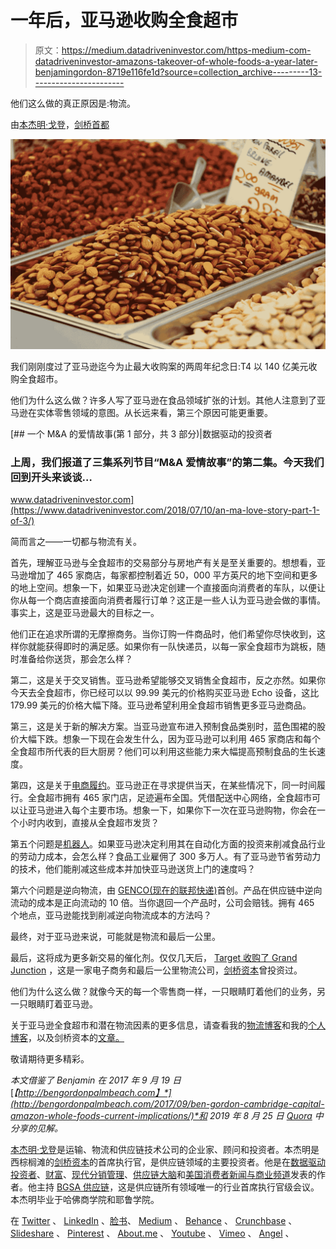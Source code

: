 # 一年后，亚马逊收购全食超市

> 原文：<https://medium.datadriveninvestor.com/https-medium-com-datadriveninvestor-amazons-takeover-of-whole-foods-a-year-later-benjamingordon-8719e116fe1d?source=collection_archive---------13----------------------->

他们这么做的真正原因是:物流。

由[本杰明·戈登](http://www.bengordonpalmbeach.com)，[剑桥首都](http://www.cambridgecapital.com)

![](img/a38b69086033fdc18f18676867ef57ce.png)

我们刚刚度过了亚马逊迄今为止最大收购案的两周年纪念日:T4 以 140 亿美元收购全食超市。

他们为什么这么做？许多人写了亚马逊在食品领域扩张的计划。其他人注意到了亚马逊在实体零售领域的意图。从长远来看，第三个原因可能更重要。

[](https://www.datadriveninvestor.com/2018/07/10/an-ma-love-story-part-1-of-3/) [## 一个 M&A 的爱情故事(第 1 部分，共 3 部分)|数据驱动的投资者

### 上周，我们报道了三集系列节目“M&A 爱情故事”的第二集。今天我们回到开头来谈谈…

www.datadriveninvestor.com](https://www.datadriveninvestor.com/2018/07/10/an-ma-love-story-part-1-of-3/) 

简而言之——一切都与物流有关。

首先，理解亚马逊与全食超市的交易部分与房地产有关是至关重要的。想想看，亚马逊增加了 465 家商店，每家都控制着近 50，000 平方英尺的地下空间和更多的地上空间。想象一下，如果亚马逊决定创建一个直接面向消费者的车队，以便让你从每一个商店直接面向消费者履行订单？这正是一些人认为亚马逊会做的事情。事实上，这是亚马逊最大的目标之一。

他们正在追求所谓的无摩擦商务。当你订购一件商品时，他们希望你尽快收到，这样你就能获得即时的满足感。如果你有一队快递员，以每一家全食超市为跳板，随时准备给你送货，那会怎么样？

第二，这是关于交叉销售。亚马逊希望能够交叉销售全食超市，反之亦然。如果你今天去全食超市，你已经可以以 99.99 美元的价格购买亚马逊 Echo 设备，这比 179.99 美元的价格大幅下降。亚马逊希望利用全食超市销售更多亚马逊商品。

第三，这是关于新的解决方案。当亚马逊宣布进入预制食品类别时，蓝色围裙的股价大幅下跌。想象一下现在会发生什么，因为亚马逊可以利用 465 家商店和每个全食超市所代表的巨大厨房？他们可以利用这些能力来大幅提高预制食品的生长速度。

第四，这是关于[电商履约](https://vimeo.com/351471783)。亚马逊正在寻求提供当天，在某些情况下，同一时间履行。全食超市拥有 465 家门店，足迹遍布全国。凭借配送中心网络，全食超市可以让亚马逊进入每个主要市场。想象一下，如果你下一次在亚马逊购物，你会在一个小时内收到，直接从全食超市发货？

第五个问题是[机器人](https://www.supplychainbrain.com/blogs/1-think-tank/post/30106-the-future-of-logistics-tech-will-it-be-a-chinese-century)。如果亚马逊决定利用其在自动化方面的投资来削减食品行业的劳动力成本，会怎么样？食品工业雇佣了 300 多万人。有了亚马逊节省劳动力的技术，他们能削减这些成本并加快亚马逊送货上门的速度吗？

第六个问题是逆向物流，由 [GENCO(现在的联邦快递)](https://www.slideshare.net/BenGordon43/bgsa-on-the-genco-acquisition-of-atc)首创。产品在供应链中逆向流动的成本是正向流动的 10 倍。当你退回一个产品时，公司会赔钱。拥有 465 个地点，亚马逊能找到削减逆向物流成本的方法吗？

最终，对于亚马逊来说，可能就是物流和最后一公里。

最后，这将成为更多新交易的催化剂。仅仅几天后， [Target 收购了 Grand Junction](http://bengordonpalmbeach.com/2017/09/ben-gordon-palm-beachs-cambridge-capital-target-grand-junction/) ，这是一家电子商务和最后一公里物流公司，[剑桥资本](http://www.cambridgecapital.com/)曾投资过。

他们为什么这么做？就像今天的每一个零售商一样，一只眼睛盯着他们的业务，另一只眼睛盯着亚马逊。

关于亚马逊全食超市和潜在物流因素的更多信息，请查看我的[物流博客](http://www.benjamingordon.me/)和我的[个人博客](http://www.bengordonpalmbeach.com/)，以及剑桥资本的[文章。](https://cambridgecapital.com/press/)

敬请期待更多精彩。

*本文借鉴了 Benjamin 在 2017 年 9 月 19 日*[*【http://bengordonpalmbeach.com】*](http://bengordonpalmbeach.com/2017/09/ben-gordon-cambridge-capital-amazon-whole-foods-current-implications/)*和 2019 年 8 月 25 日* [*Quora*](https://www.quora.com/Why-is-Amazon-buying-Whole-Foods/answer/Ben-Gordon-147?__category__=transactional&__filter__=&__nsrc__=2&__sncid__=3116017967) *中分享的见解。*

[本杰明·戈登](https://medium.com/authority-magazine/5-things-i-wish-someone-told-me-before-i-became-the-ceo-of-cambridge-capital-9d97d1b93cfa)是运输、物流和供应链技术公司的企业家、顾问和投资者。本杰明是西棕榈滩的[剑桥资本](http://www.cambridgecapital.com/)的首席执行官，是供应链领域的主要投资者。他是在[数据驱动投资者](https://www.datadriveninvestor.com/author/benjamin-gordon/)、[财富](https://fortune.com/author/benjamin-gordon/)、[现代分销管理](https://www.mdm.com/authors/180-benjamin-gordon)、[供应链大脑](https://www.supplychainbrain.com/search?q=benjamin+gordon)和[美国消费者新闻与商业频道](https://www.cnbc.com/video/2014/12/10/transportation-a-window-into-the-economy-pro.html)发表的作者。他主持 [BGSA 供应链](http://www.bgsaconference.com/)，这是供应链所有领域唯一的行业首席执行官级会议。本杰明毕业于哈佛商学院和耶鲁学院。

在 [Twitter](https://twitter.com/benjaminhgordon) 、 [LinkedIn](https://www.linkedin.com/in/bengordon18/) 、[脸书](https://www.facebook.com/benjamin.gordon.3994)、 [Medium](https://medium.com/@benjamingordon30) 、 [Behance](https://www.behance.net/bengordonpalmbeach) 、 [Crunchbase](https://www.crunchbase.com/person/ben-gordon-8942) 、 [Slideshare](https://www.slideshare.net/BenGordon43) 、 [Pinterest](https://www.pinterest.com/benjamingordonpalmbeach/) 、 [About.me](https://about.me/benjamin.gordon) 、 [Youtube](https://www.youtube.com/channel/UCVUtK-B9H3NCFCA_8wTaFPQ) 、 [Vimeo](https://vimeo.com/benjamingordon) 、 [Angel](https://angel.co/benjamin-gordon-8) 、
